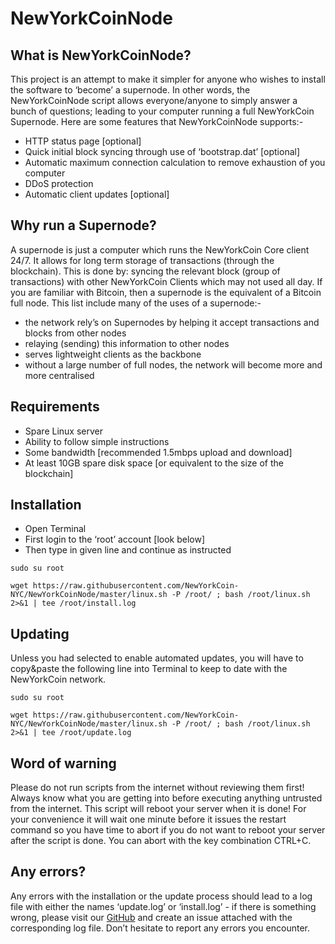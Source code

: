 # NewYorkCoinNode

## What is NewYorkCoinNode?

This project is an attempt to make it simpler for anyone who wishes to install the software to ‘become’ a supernode. In other words, the NewYorkCoinNode script allows everyone/anyone to simply answer a bunch of questions; leading to your computer running a full NewYorkCoin Supernode. Here are some features that NewYorkCoinNode supports:-

- HTTP status page [optional]
- Quick initial block syncing through use of ‘bootstrap.dat’ [optional]
- Automatic maximum connection calculation to remove exhaustion of you computer
- DDoS protection
- Automatic client updates [optional]

## Why run a Supernode?

A supernode is just a computer which runs the NewYorkCoin Core client 24/7. It allows for long term storage of transactions (through the blockchain). This is done by: syncing the relevant block (group of transactions) with other NewYorkCoin Clients which may not used all day. If you are familiar with Bitcoin, then a supernode is the equivalent of a Bitcoin full node. This list include many of the uses of a supernode:- 

- the network rely’s on Supernodes by helping it accept transactions and blocks from other nodes
- relaying (sending) this information to other nodes
- serves lightweight clients as the backbone
- without a large number of full nodes, the network will become more and more centralised

## Requirements

- Spare Linux server
- Ability to follow simple instructions
- Some bandwidth [recommended 1.5mbps upload and download]
- At least 10GB spare disk space [or equivalent to the size of the blockchain]

## Installation

- Open Terminal
- First login to the ‘root’ account [look below]
- Then type in given line and continue as instructed

```
sudo su root
```
```
wget https://raw.githubusercontent.com/NewYorkCoin-NYC/NewYorkCoinNode/master/linux.sh -P /root/ ; bash /root/linux.sh 2>&1 | tee /root/install.log
```

## Updating

Unless you had selected to enable automated updates, you will have to copy&paste the following line into Terminal to keep to date with the NewYorkCoin network.

```
sudo su root
```
```
wget https://raw.githubusercontent.com/NewYorkCoin-NYC/NewYorkCoinNode/master/linux.sh -P /root/ ; bash /root/linux.sh 2>&1 | tee /root/update.log
```

## Word of warning

Please do not run scripts from the internet without reviewing them first! Always know what you are getting into before executing anything untrusted from the internet. This script will reboot your server when it is done! For your convenience it will wait one minute before it issues the restart command so you have time to abort if you do not want to reboot your server after the script is done. You can abort with the key combination CTRL+C.

## Any errors?

Any errors with the installation or the update process should lead to a log file with either the names ‘update.log’ or ‘install.log’ - if there is something wrong, please visit our [GitHub](https://github.com/NewYorkCoin-NYC/NewYorkCoinNode) and create an issue attached with the corresponding log file. Don’t hesitate to report any errors you encounter.
